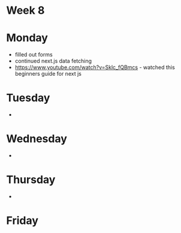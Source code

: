 # Week 8

# Monday

- filled out forms
- continued next.js data fetching
- https://www.youtube.com/watch?v=Sklc_fQBmcs - watched this beginners guide for next js

# Tuesday

-

# Wednesday

-

# Thursday

-

# Friday
